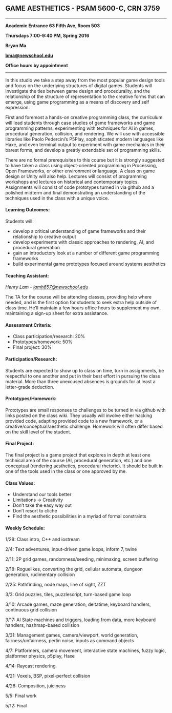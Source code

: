 ## GAME AESTHETICS - PSAM 5600-C, CRN 3759

---

**Academic Entrance 63 Fifth Ave, Room 503**

**Thursdays 7:00-9:40 PM, Spring 2016**

**Bryan Ma**

**bma@newschool.edu**

**Office hours by appointment**

---

In this studio we take a step away from the most popular game design tools and focus on the underlying structures of digital games. Students will investigate the ties between game design and procedurality, and the relationship of the structure of representation to the creative forms that can emerge, using game programming as a means of discovery and self expression.

First and foremost a hands-on creative programming class, the curriculum will lead students through case studies of game frameworks and game programming patterns, experimenting with techniques for AI in games, procedural generation, collision, and rendering. We will use with accessible libraries like Paolo Pedercini’s P5Play, sophisticated modern languages like Haxe, and even terminal output to experiment with game mechanics in their barest forms, and develop a greatly extendable set of programming skills. 

There are no formal prerequisites to this course but it is strongly suggested to have taken a class using object-oriented programming in Processing, Open Frameworks, or other environment or language. A class on game design or Unity will also help. Lectures will consist of programming workshops and lectures on historical and contemporary topics. Assignments will consist of code prototypes turned in via github and a polished midterm and final demonstrating an understanding of the techniques used in the class with a unique voice. 

#### Learning Outcomes: 

Students will:

* develop a critical understanding of game frameworks and their relationship to creative output
* develop experiments with classic approaches to rendering, AI, and procedural generation
* gain an introductory look at a number of different game programming frameworks
* build experimental game prototypes focused around systems aesthetics 

#### Teaching Assistant:
 
*Henry Lam - lamh657@newschool.edu*

The TA for the course will be attending classes, providing help where needed, and is the first option for students to seek extra help outside of class time. He’ll maintain a few hours office hours to supplement my own, maintaining a sign-up sheet for extra assistance.

#### Assessment Criteria:	

* Class participation/research: 20%
* Prototypes/homework: 50%
* Final project: 30%

#### Participation/Research: 

Students are expected to show up to class on time, turn in assignments, be respectful to one another and put in their best effort in pursuing the class material. More than three unexcused absences is grounds for at least a letter-grade deduction.

#### Prototypes/Homework: 

Prototypes are small responses to challenges to be turned in via github with links posted on the class wiki. They usually will involve either hacking provided code, adapting provided code to a new framework, or a creative/conceptual/aesthetic challenge. Homework will often differ based on the skill level of the student.

#### Final Project: 

The final project is a game project that explores in depth at least one technical area of the course (AI, procedural generation, etc.) and one conceptual (rendering aesthetics, procedural rhetoric). It should be built in one of the tools used in the class or one approved by me.

#### Class Values:

* Understand our tools better
* Limitations -> Creativity
* Don’t take the easy way out
* Don’t resort to cliche
* Find the aesthetic possibilities in a myriad of formal constraints

#### Weekly Schedule:

1/28: Class intro, C++ and iostream

2/4: Text adventures, input-driven game loops, inform 7, twine

2/11: 2P grid games, randomness/seeding, minimaxing, screen buffering

2/18: Roguelikes, converting the grid, cellular automata, dungeon generation, rudimentary collision

2/25: Pathfinding, node maps, line of sight, ZZT

3/3: Grid puzzles, tiles, puzzlescript, turn-based game loop

3/10: Arcade games, maze generation, deltatime, keyboard handlers, continuous grid collision

3/17: AI State machines and triggers, loading from data, more keyboard handlers, hashmap-based collision

3/31: Management games, camera/viewport, world generation, fairness/unfairness, perlin noise, inputs as command 
objects

4/7: Platformers, camera movement, interactive state machines, fuzzy logic, platformer physics, p5play, Haxe

4/14: Raycast rendering

4/21: Voxels, BSP, pixel-perfect collision

4/28: Composition, juiciness

5/5: Final work

5/12: Final
